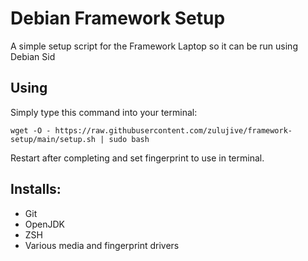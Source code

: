 # Debian Framework Setup
A simple setup script for the Framework Laptop so it can be run using Debian Sid

## Using
Simply type this command into your terminal:
```
wget -O - https://raw.githubusercontent.com/zulujive/framework-setup/main/setup.sh | sudo bash
```
Restart after completing and set fingerprint to use in terminal.

## Installs:
- Git
- OpenJDK
- ZSH
- Various media and fingerprint drivers
